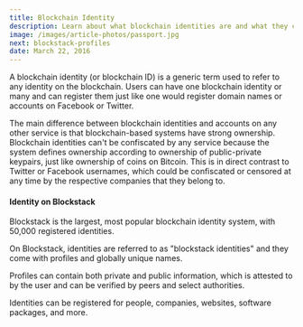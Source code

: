 ```yaml
---
title: Blockchain Identity
description: Learn about what blockchain identities are and what they can be used for.
image: /images/article-photos/passport.jpg
next: blockstack-profiles
date: March 22, 2016
---
```


A blockchain identity (or blockchain ID) is a generic term used to refer to any identity on the blockchain. Users can have one blockchain identity or many and can register them just like one would register domain names or accounts on Facebook or Twitter.

The main difference between blockchain identities and accounts on any other service is that blockchain-based systems have strong ownership. Blockchain identities can't be confiscated by any service because the system defines ownership according to ownership of public-private keypairs, just like ownership of coins on Bitcoin. This is in direct contrast to Twitter or Facebook usernames, which could be confiscated or censored at any time by the respective companies that they belong to.

#### Identity on Blockstack

Blockstack is the largest, most popular blockchain identity system, with 50,000 registered identities.

On Blockstack, identities are referred to as "blockstack identities" and they come with profiles and globally unique names.

Profiles can contain both private and public information, which is attested to by the user and can be verified by peers and select authorities.

Identities can be registered for people, companies, websites, software packages, and more.